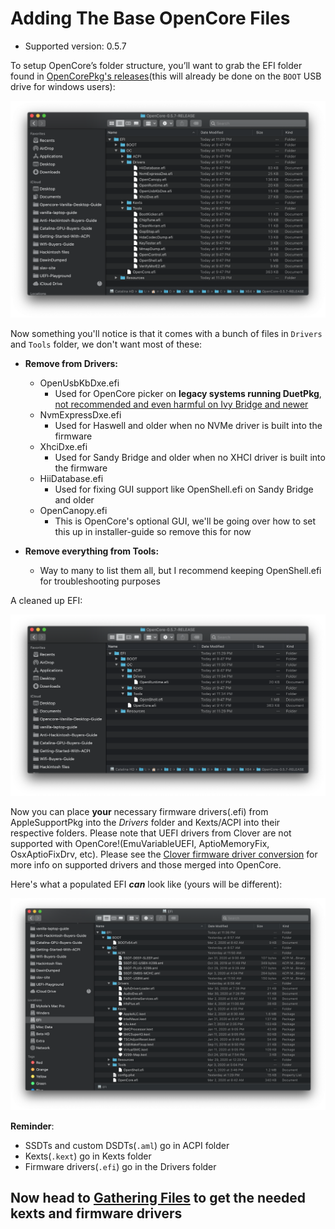 # Adding The Base OpenCore Files

* Supported version: 0.5.7

To setup OpenCore’s folder structure, you’ll want to grab the EFI folder found in [OpenCorePkg's releases](https://github.com/acidanthera/OpenCorePkg/releases/)(this will already be done on the `BOOT` USB drive for windows users):

![base EFI folder](/images/installer-guide/opencore-efi-md/base-efi.png)

Now something you'll notice is that it comes with a bunch of files in `Drivers` and `Tools` folder, we don't want most of these:

* **Remove from Drivers:**
  * OpenUsbKbDxe.efi
    * Used for OpenCore picker on **legacy systems running DuetPkg**, [not recommended and even harmful on Ivy Bridge and newer](https://applelife.ru/threads/opencore-obsuzhdenie-i-ustanovka.2944066/page-176#post-856653)
  * NvmExpressDxe.efi
    * Used for Haswell and older when no NVMe driver is built into the firmware
  * XhciDxe.efi
    * Used for Sandy Bridge and older when no XHCI driver is built into the firmware
  * HiiDatabase.efi
    * Used for fixing GUI support like OpenShell.efi on Sandy Bridge and older
  * OpenCanopy.efi
    * This is OpenCore's optional GUI, we'll be going over how to set this up in installer-guide so remove this for now

* **Remove everything from Tools:**
  * Way to many to list them all, but I recommend keeping OpenShell.efi for troubleshooting purposes

A cleaned up EFI:

![Clean EFI](/images/installer-guide/opencore-efi-md/clean-efi.png)

Now you can place **your** necessary firmware drivers(.efi) from AppleSupportPkg into the _Drivers_ folder and Kexts/ACPI into their respective folders. Please note that UEFI drivers from Clover are not supported with OpenCore!(EmuVariableUEFI, AptioMemoryFix, OsxAptioFixDrv, etc). Please see the [Clover firmware driver conversion](https://github.com/dortania/Opencore-Desktop-Guide/blob/master/clover-conversion/clover-efi.md) for more info on supported drivers and those merged into OpenCore.

Here's what a populated EFI ***can*** look like (yours will be different):

![Populated EFI folder](/images/installer-guide/opencore-efi-md/populated-efi.png)

**Reminder**:

* SSDTs and custom DSDTs(`.aml`) go in ACPI folder
* Kexts(`.kext`) go in Kexts folder
* Firmware drivers(`.efi`) go in the Drivers folder

## Now head to [Gathering Files](/ktext.md) to get the needed kexts and firmware drivers
